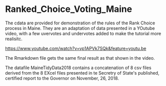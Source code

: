 # Ranked_Choice_Voting_Maine

The cdata are provided for demonstration of the rules of the Rank Choice process in Maine.
They are an adaptation of data presented in a YOutube video, 
with a few uvervotes and undervotes added to make the  tutorial more
realisitc.

https://www.youtube.com/watch?v=vp1APVk7SQk&feature=youtu.be

The Rmarkdown file gets the same final result as that shown in the video.

The datafile MaineTidyData2018 contains a concatenation of 8 csv files derived from the 8 EXcel files
presented in te Secretry of State's published, certified report to the Governor on November, 26, 2018.

